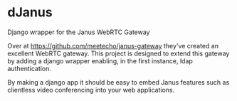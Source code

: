 # dJanus
Django wrapper for the Janus WebRTC Gateway

Over at https://github.com/meetecho/janus-gateway they've created an excellent WebRTC gateway. This project is designed to extend this gateway by adding a django wrapper enabling, in the first instance, ldap authentication.

By making a django app it should be easy to embed Janus features such as clientless video conferencing into your web applications. 
